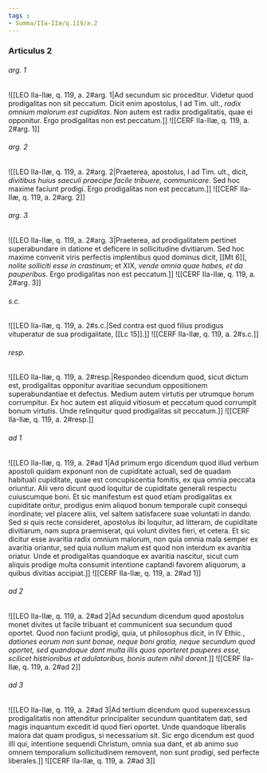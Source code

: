```yaml
---
tags : 
- Summa/IIa-IIæ/q.119/a.2
---
```


### Articulus 2

###### arg. 1
![[LEO IIa-IIæ, q. 119, a. 2#arg. 1|Ad secundum sic proceditur. Videtur quod prodigalitas non sit peccatum. Dicit enim apostolus, I ad Tim. ult., *radix omnium malorum est cupiditas*. Non autem est radix prodigalitatis, quae ei opponitur. Ergo prodigalitas non est peccatum.]]
![[CERF IIa-IIæ, q. 119, a. 2#arg. 1]]

###### arg. 2
![[LEO IIa-IIæ, q. 119, a. 2#arg. 2|Praeterea, apostolus, I ad Tim. ult., dicit, *divitibus huius saeculi praecipe facile tribuere, communicare*. Sed hoc maxime faciunt prodigi. Ergo prodigalitas non est peccatum.]]
![[CERF IIa-IIæ, q. 119, a. 2#arg. 2]]

###### arg. 3
![[LEO IIa-IIæ, q. 119, a. 2#arg. 3|Praeterea, ad prodigalitatem pertinet superabundare in datione et deficere in sollicitudine divitiarum. Sed hoc maxime convenit viris perfectis implentibus quod dominus dicit, [[Mt 6]], *nolite solliciti esse in crastinum*; et XIX, *vende omnia quae habes, et da pauperibus*. Ergo prodigalitas non est peccatum.]]
![[CERF IIa-IIæ, q. 119, a. 2#arg. 3]]

###### s.c.
![[LEO IIa-IIæ, q. 119, a. 2#s.c.|Sed contra est quod filius prodigus vituperatur de sua prodigalitate, [[Lc 15]].]]
![[CERF IIa-IIæ, q. 119, a. 2#s.c.]]

###### resp.
![[LEO IIa-IIæ, q. 119, a. 2#resp.|Respondeo dicendum quod, sicut dictum est, prodigalitas opponitur avaritiae secundum oppositionem superabundantiae et defectus. Medium autem virtutis per utrumque horum corrumpitur. Ex hoc autem est aliquid vitiosum et peccatum quod corrumpit bonum virtutis. Unde relinquitur quod prodigalitas sit peccatum.]]
![[CERF IIa-IIæ, q. 119, a. 2#resp.]]

###### ad 1
![[LEO IIa-IIæ, q. 119, a. 2#ad 1|Ad primum ergo dicendum quod illud verbum apostoli quidam exponunt non de cupiditate actuali, sed de quadam habituali cupiditate, quae est concupiscentia fomitis, ex qua omnia peccata oriuntur. Alii vero dicunt quod loquitur de cupiditate generali respectu cuiuscumque boni. Et sic manifestum est quod etiam prodigalitas ex cupiditate oritur, prodigus enim aliquod bonum temporale cupit consequi inordinate; vel placere aliis, vel saltem satisfacere suae voluntati in dando. Sed si quis recte consideret, apostolus ibi loquitur, ad litteram, de cupiditate divitiarum, nam supra praemiserat, qui volunt divites fieri, et cetera. Et sic dicitur esse avaritia radix omnium malorum, non quia omnia mala semper ex avaritia oriantur, sed quia nullum malum est quod non interdum ex avaritia oriatur. Unde et prodigalitas quandoque ex avaritia nascitur, sicut cum aliquis prodige multa consumit intentione captandi favorem aliquorum, a quibus divitias accipiat.]]
![[CERF IIa-IIæ, q. 119, a. 2#ad 1]]

###### ad 2
![[LEO IIa-IIæ, q. 119, a. 2#ad 2|Ad secundum dicendum quod apostolus monet divites ut facile tribuant et communicent sua secundum quod oportet. Quod non faciunt prodigi, quia, ut philosophus dicit, in IV Ethic., *dationes eorum non sunt bonae, neque boni gratia, neque secundum quod oportet, sed quandoque dant multa illis quos oporteret pauperes esse, scilicet histrionibus et adulatoribus, bonis autem nihil darent*.]]
![[CERF IIa-IIæ, q. 119, a. 2#ad 2]]

###### ad 3
![[LEO IIa-IIæ, q. 119, a. 2#ad 3|Ad tertium dicendum quod superexcessus prodigalitatis non attenditur principaliter secundum quantitatem dati, sed magis inquantum excedit id quod fieri oportet. Unde quandoque liberalis maiora dat quam prodigus, si necessarium sit. Sic ergo dicendum est quod illi qui, intentione sequendi Christum, omnia sua dant, et ab animo suo omnem temporalium sollicitudinem removent, non sunt prodigi, sed perfecte liberales.]]
![[CERF IIa-IIæ, q. 119, a. 2#ad 3]]

